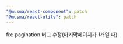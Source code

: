 ```yaml
---
"@musma/react-component": patch
"@musma/react-utils": patch
---
```


fix: pagination 버그 수정(마지막페이지가 1개일 때)
